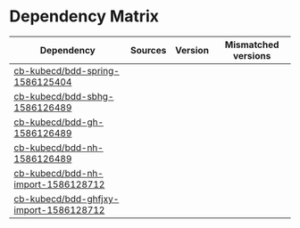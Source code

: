 # Dependency Matrix

Dependency | Sources | Version | Mismatched versions
---------- | ------- | ------- | -------------------
[cb-kubecd/bdd-spring-1586125404](https://github.com/cb-kubecd/bdd-spring-1586125404.git) |  | []() | 
[cb-kubecd/bdd-sbhg-1586126489](https://github.com/cb-kubecd/bdd-sbhg-1586126489.git) |  | []() | 
[cb-kubecd/bdd-gh-1586126489](https://github.com/cb-kubecd/bdd-gh-1586126489.git) |  | []() | 
[cb-kubecd/bdd-nh-1586126489](https://github.com/cb-kubecd/bdd-nh-1586126489.git) |  | []() | 
[cb-kubecd/bdd-nh-import-1586128712](https://github.com/cb-kubecd/bdd-nh-import-1586128712.git) |  | []() | 
[cb-kubecd/bdd-ghfjxy-import-1586128712](https://github.com/cb-kubecd/bdd-ghfjxy-import-1586128712.git) |  | []() | 
